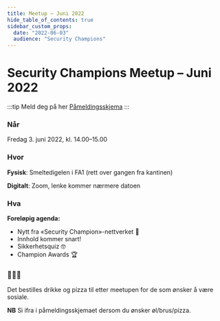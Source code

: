 ```yaml
---
title: Meetup – Juni 2022
hide_table_of_contents: true
sidebar_custom_props:
  date: "2022-06-03"
  audience: "Security Champions"
---
```


# Security Champions Meetup – Juni 2022

:::tip Meld deg på her
[Påmeldingsskjema](https://forms.office.com/Pages/ResponsePage.aspx?id=NGU2YsMeYkmIaZtVNSedCyKMKHMBvzVPtRUZDMBRSnxUNTdGWlU4NFIyMlFXSU1YUk1aQkhCWlhPSy4u)
:::

### Når

Fredag 3. juni 2022, kl. 14.00–15.00

### Hvor

**Fysisk**: Smeltedigelen i FA1 (rett over gangen fra kantinen)

**Digitalt**: Zoom, lenke kommer nærmere datoen

### Hva

**Foreløpig agenda:**

- Nytt fra «Security Champion»-nettverket 📯
- Innhold kommer snart!
- Sikkerhetsquiz 🤓
- Champion Awards 🏆

### 🍕🍺🥤

Det bestilles drikke og pizza til etter meetupen for de som ønsker å være sosiale.

**NB** Si ifra i påmeldingsskjemaet dersom du ønsker øl/brus/pizza.
